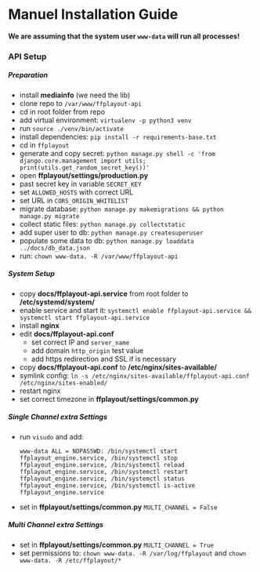 # Manuel Installation Guide

**We are assuming that the system user `www-data` will run all processes!**

### API Setup

##### Preparation

- install **mediainfo** (we need the lib)
- clone repo to `/var/www/ffplayout-api`
- cd in root folder from repo
- add virtual environment: `virtualenv -p python3 venv`
- run `source ./venv/bin/activate`
- install dependencies: `pip install -r requirements-base.txt`
- cd in `ffplayout`
- generate and copy secret: `python manage.py shell -c 'from django.core.management import utils; print(utils.get_random_secret_key())'`
- open **ffplayout/settings/production.py**
- past secret key in variable `SECRET_KEY`
- set `ALLOWED_HOSTS` with correct URL
- set URL in `CORS_ORIGIN_WHITELIST`
- migrate database: `python manage.py makemigrations && python manage.py migrate`
- collect static files: `python manage.py collectstatic`
- add super user to db: `python manage.py createsuperuser`
- populate some data to db: `python manage.py loaddata ../docs/db_data.json`
- run: `chown www-data. -R /var/www/ffplayout-api`

##### System Setup

- copy **docs/ffplayout-api.service** from root folder to **/etc/systemd/system/**
- enable service and start it: `systemctl enable ffplayout-api.service && systemctl start ffplayout-api.service`
- install **nginx**
- edit **docs/ffplayout-api.conf**
    - set correct IP and `server_name`
    - add domain `http_origin` test value
    - add https redirection and SSL if is necessary
- copy **docs/ffplayout-api.conf** to **/etc/nginx/sites-available/**
- symlink config: `ln -s /etc/nginx/sites-available/ffplayout-api.conf /etc/nginx/sites-enabled/`
- restart nginx
- set correct timezone in **ffplayout/settings/common.py**

##### Single Channel extra Settings

- run `visudo` and add:

    ```
    www-data ALL = NOPASSWD: /bin/systemctl start ffplayout_engine.service, /bin/systemctl stop ffplayout_engine.service, /bin/systemctl reload ffplayout_engine.service, /bin/systemctl restart ffplayout_engine.service, /bin/systemctl status ffplayout_engine.service, /bin/systemctl is-active ffplayout_engine.service
    ```
- set in **ffplayout/settings/common.py** `MULTI_CHANNEL = False`

##### Multi Channel extra Settings

- set in **ffplayout/settings/common.py** `MULTI_CHANNEL = True`
- set permissions to: `chown www-data. -R /var/log/ffplayout` and `chown www-data. -R /etc/ffplayout/*`
